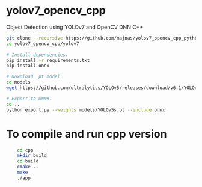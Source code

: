 
# yolov7_opencv_cpp
Object Detection using YOLOv7 and OpenCV DNN C++


```bash
git clone --recursive https://github.com/majnas/yolov7_opencv_cpp_python.git
cd yolov7_opencv_cpp/yolov7

# Install dependencies.
pip install -r requirements.txt
pip install onnx

# Download .pt model.
cd models
wget https://github.com/ultralytics/YOLOv5/releases/download/v6.1/YOLOv5s.pt

# Export to ONNX.
cd ..
python export.py --weights models/YOLOv5s.pt --include onnx
```

# To compile and run cpp version
```bash
    cd cpp
    mkdir build
    cd build
    cmake ..
    make     
    ./app
```

<!-- <div align="center">
  <img src="./data/me_cpp_pred.png" height="500">
</div>
<p align="center">
  Figure 2: cpp prediction for me.png
</p> -->
